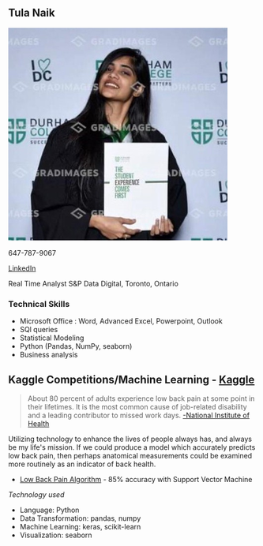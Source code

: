 ## Tula Naik  

![Image](TulaNaik.jpeg)                                                                                                                         
                                                            
  647-787-9067 
                                    
  [LinkedIn](https://www.linkedin.com/in/tulanaik/)
                                    
  Real Time Analyst
  S&P Data Digital, Toronto, Ontario

### Technical Skills
- Microsoft Office :  Word, Advanced Excel, Powerpoint, Outlook 
- SQl queries
- Statistical Modeling
- Python (Pandas, NumPy, seaborn)
- Business analysis

## **Kaggle Competitions/Machine Learning** - **[Kaggle](https://www.Kaggle.com/)**



> About 80 percent of adults experience low back pain at some point in their lifetimes. It is the most common cause of job-related disability and a leading contributor to missed work days. [-National Institute of Health](https://www.ninds.nih.gov/Disorders/Patient-Caregiver-Education/Fact-Sheets/Low-Back-Pain-Fact-Sheet)

Utilizing technology to enhance the lives of people always has, and always be my life's mission. If we could produce a model which accurately predicts low back pain, then perhaps anatomical measurements could be examined more routinely as an indicator of back health.

- [Low Back Pain Algorithm](https://www.kaggle.com/anfro18/lower-back-pain-algorithm) - 85% accuracy with Support Vector Machine

_Technology used_
- Language: Python
- Data Transformation: pandas, numpy
- Machine Learning: keras, scikit-learn
- Visualization: seaborn


